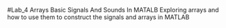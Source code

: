 #Lab_4
Arrays Basic Signals And Sounds In MATALB 
Exploring arrays and how to use them to construct the signals and arrays in MATLAB 
